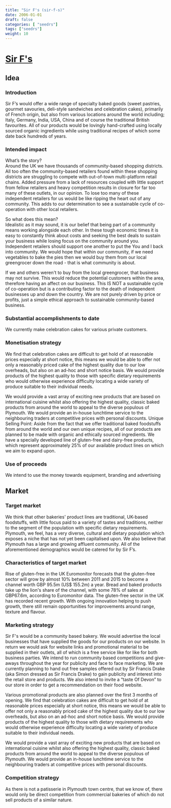 ```yaml
---
title: "Sir F's (sir-f-s)"
date: 2006-01-01
draft: false
categories: [ "seedrs"]
tags: ["seedrs"]
weight: 10
---
```


# [Sir F's](https://www.seedrs.com/sir-f-s)

## Idea

### Introduction

Sir F’s would offer a wide range of specialty baked goods (sweet pastries, gourmet savouries, deli-style sandwiches and celebration cakes), primarily of French origin, but also from various locations around the world including; Italy, Germany, India, USA, China and of course the traditional British favourites. All of our products would be lovingly hand-crafted using locally sourced organic ingredients while using traditional recipes of which some date back hundreds of years.

### Intended impact

What’s the story? <br>Around the UK we have thousands of community-based shopping districts. All too often the community-based retailers found within these shopping districts are struggling to compete with out-of-town multi-platform retail chains. Added pressure from a lack of resources coupled with little support from fellow retailers and heavy competition results in closure for far too many of these outlets, in our opinion. To lose too many of these independent retailers for us would be like ripping the heart out of any community. This adds to our determination to see a sustainable cycle of co-operation with other local retailers.

So what does this mean? <br>Idealistic as it may sound, it is our belief that being part of a community means working alongside each other. In these tough economic times it is easy to constantly think about costs and seeking the best deals to sustain your business while losing focus on the community around you. Independent retailers should support one another to put the You and I back into community. We would hope that within our community, if we need vegetables to bake the pies then we would buy them from our local greengrocer down the road - that is what community is about.

If we and others weren't to buy from the local greengrocer, that business may not survive. This would reduce the potential customers within the area, therefore having an affect on our business. This IS NOT a sustainable cycle of co-operation but is a contributing factor to the death of independent businesses up and down the country. We are not purely driven by price or profits, just a simple ethical approach to sustainable community-based business.

### Substantial accomplishments to date

We currently make celebration cakes for various private customers.

### Monetisation strategy

We find that celebration cakes are difficult to get hold of at reasonable prices especially at short notice, this means we would be able to offer not only a reasonably priced cake of the highest quality due to our low overheads, but also on an ad-hoc and short notice basis. We would provide products of the highest quality to those with specific dietary requirements who would otherwise experience difficulty locating a wide variety of produce suitable to their individual needs.

We would provide a vast array of exciting new products that are based on international cuisine whilst also offering the highest quality, classic baked products from around the world to appeal to the diverse populous of Plymouth. We would provide an in-house lunchtime service to the neighbouring traders at competitive prices with personal discounts. Unique Selling Point: Aside from the fact that we offer traditional baked foodstuffs from around the world and our own unique recipes, all of our products are planned to be made with organic and ethically sourced ingredients. We have a specially developed line of gluten-free and dairy-free products, which represent approximately 25% of our available product lines on which we aim to expand upon.

### Use of proceeds

We intend to use the money towards equipment, branding and advertising

## Market

### Target market

We think that other bakeries' product lines are traditional, UK-based foodstuffs, with little focus paid to a variety of tastes and traditions, neither to the segment of the population with specific dietary requirements. Plymouth, we feel, has a very diverse, cultural and dietary population which exposes a niche that has not yet been capitalised upon. We also believe that Plymouth has a large and growing affluent community. All of the aforementioned demographics would be catered for by Sir F’s.

### Characteristics of target market

Rise of gluten-free in the UK Euromonitor forecasts that the gluten-free sector will grow by almost 10% between 2011 and 2015 to become a channel worth GBP 95.5m (US$ 155.2m) a year. Bread and baked products take up the lion's share of the channel, with some 78% of sales at GBP67.6m, according to Euromonitor data. The gluten-free sector in the UK has recorded recent growth. With ongoing innovation helping to push growth, there still remain opportunities for improvements around range, texture and flavour.

### Marketing strategy

Sir F's would be a community based bakery. We would advertise the local businesses that have supplied the goods for our products on our website. In return we would ask for website links and promotional material to be supplied in their outlets, all of which is a free service like for like for both business parties. We intend to run community based competitions and give-aways throughout the year for publicity and face to face marketing. We are currently planning to hand out free samples offered out by Sir Francis Drake (aka Simon dressed as Sir Francis Drake) to gain publicity and interest into the retail store and products. We also intend to invite a “taste Of Devon” to our store in order to get a recommendation on their food website.

Various promotional products are also planned over the first 3 months of opening. We find that celebration cakes are difficult to get hold of at reasonable prices especially at short notice, this means we would be able to offer not only a reasonably priced cake of the highest quality due to our low overheads, but also on an ad-hoc and short notice basis. We would provide products of the highest quality to those with dietary requirements who would otherwise experience difficulty locating a wide variety of produce suitable to their individual needs.

We would provide a vast array of exciting new products that are based on international cuisine whilst also offering the highest quality, classic baked products from around the world to appeal to the diverse populous of Plymouth. We would provide an in-house lunchtime service to the neighbouring traders at competitive prices with personal discounts.

### Competition strategy

As there is not a patisserie in Plymouth town centre, that we know of, there would only be direct competition from commercial bakeries of which do not sell products of a similar nature.

